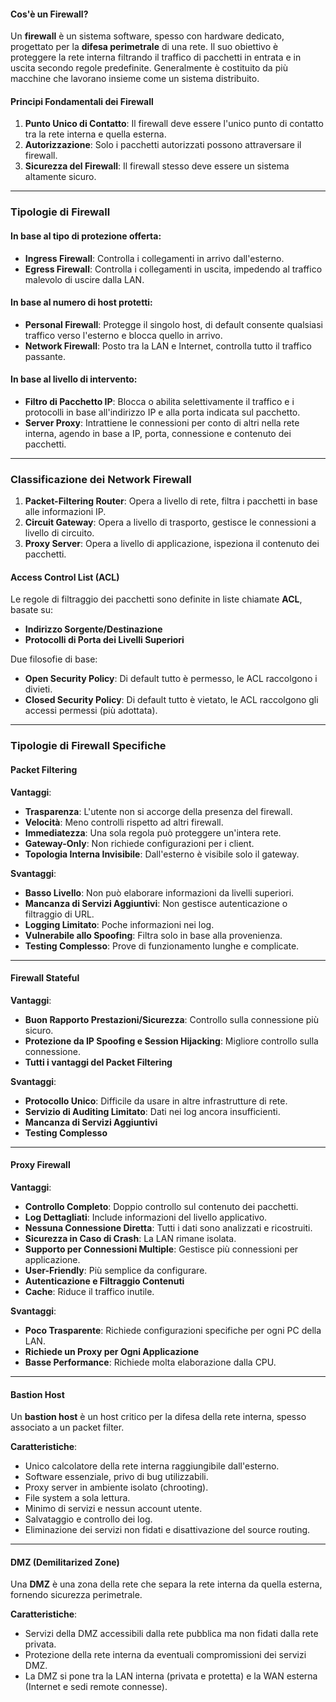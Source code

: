 #### Cos'è un Firewall?

Un **firewall** è un sistema software, spesso con hardware dedicato, progettato per la **difesa perimetrale** di una rete. Il suo obiettivo è proteggere la rete interna filtrando il traffico di pacchetti in entrata e in uscita secondo regole predefinite. Generalmente è costituito da più macchine che lavorano insieme come un sistema distribuito.

#### Principi Fondamentali dei Firewall

1. **Punto Unico di Contatto**: Il firewall deve essere l'unico punto di contatto tra la rete interna e quella esterna.
2. **Autorizzazione**: Solo i pacchetti autorizzati possono attraversare il firewall.
3. **Sicurezza del Firewall**: Il firewall stesso deve essere un sistema altamente sicuro.

---

### Tipologie di Firewall

#### In base al tipo di protezione offerta:
- **Ingress Firewall**: Controlla i collegamenti in arrivo dall'esterno.
- **Egress Firewall**: Controlla i collegamenti in uscita, impedendo al traffico malevolo di uscire dalla LAN.

#### In base al numero di host protetti:
- **Personal Firewall**: Protegge il singolo host, di default consente qualsiasi traffico verso l'esterno e blocca quello in arrivo.
- **Network Firewall**: Posto tra la LAN e Internet, controlla tutto il traffico passante.

#### In base al livello di intervento:
- **Filtro di Pacchetto IP**: Blocca o abilita selettivamente il traffico e i protocolli in base all'indirizzo IP e alla porta indicata sul pacchetto.
- **Server Proxy**: Intrattiene le connessioni per conto di altri nella rete interna, agendo in base a IP, porta, connessione e contenuto dei pacchetti.

---

### Classificazione dei Network Firewall

1. **Packet-Filtering Router**: Opera a livello di rete, filtra i pacchetti in base alle informazioni IP.
2. **Circuit Gateway**: Opera a livello di trasporto, gestisce le connessioni a livello di circuito.
3. **Proxy Server**: Opera a livello di applicazione, ispeziona il contenuto dei pacchetti.

#### Access Control List (ACL)

Le regole di filtraggio dei pacchetti sono definite in liste chiamate **ACL**, basate su:
- **Indirizzo Sorgente/Destinazione**
- **Protocolli di Porta dei Livelli Superiori**

Due filosofie di base:
- **Open Security Policy**: Di default tutto è permesso, le ACL raccolgono i divieti.
- **Closed Security Policy**: Di default tutto è vietato, le ACL raccolgono gli accessi permessi (più adottata).

---

### Tipologie di Firewall Specifiche

#### Packet Filtering

**Vantaggi**:
- **Trasparenza**: L'utente non si accorge della presenza del firewall.
- **Velocità**: Meno controlli rispetto ad altri firewall.
- **Immediatezza**: Una sola regola può proteggere un'intera rete.
- **Gateway-Only**: Non richiede configurazioni per i client.
- **Topologia Interna Invisibile**: Dall'esterno è visibile solo il gateway.

**Svantaggi**:
- **Basso Livello**: Non può elaborare informazioni da livelli superiori.
- **Mancanza di Servizi Aggiuntivi**: Non gestisce autenticazione o filtraggio di URL.
- **Logging Limitato**: Poche informazioni nei log.
- **Vulnerabile allo Spoofing**: Filtra solo in base alla provenienza.
- **Testing Complesso**: Prove di funzionamento lunghe e complicate.

---

#### Firewall Stateful

**Vantaggi**:
- **Buon Rapporto Prestazioni/Sicurezza**: Controllo sulla connessione più sicuro.
- **Protezione da IP Spoofing e Session Hijacking**: Migliore controllo sulla connessione.
- **Tutti i vantaggi del Packet Filtering**

**Svantaggi**:
- **Protocollo Unico**: Difficile da usare in altre infrastrutture di rete.
- **Servizio di Auditing Limitato**: Dati nei log ancora insufficienti.
- **Mancanza di Servizi Aggiuntivi**
- **Testing Complesso**

---

#### Proxy Firewall

**Vantaggi**:
- **Controllo Completo**: Doppio controllo sul contenuto dei pacchetti.
- **Log Dettagliati**: Include informazioni del livello applicativo.
- **Nessuna Connessione Diretta**: Tutti i dati sono analizzati e ricostruiti.
- **Sicurezza in Caso di Crash**: La LAN rimane isolata.
- **Supporto per Connessioni Multiple**: Gestisce più connessioni per applicazione.
- **User-Friendly**: Più semplice da configurare.
- **Autenticazione e Filtraggio Contenuti**
- **Cache**: Riduce il traffico inutile.

**Svantaggi**:
- **Poco Trasparente**: Richiede configurazioni specifiche per ogni PC della LAN.
- **Richiede un Proxy per Ogni Applicazione**
- **Basse Performance**: Richiede molta elaborazione dalla CPU.

---

#### Bastion Host

Un **bastion host** è un host critico per la difesa della rete interna, spesso associato a un packet filter.

**Caratteristiche**:
- Unico calcolatore della rete interna raggiungibile dall'esterno.
- Software essenziale, privo di bug utilizzabili.
- Proxy server in ambiente isolato (chrooting).
- File system a sola lettura.
- Minimo di servizi e nessun account utente.
- Salvataggio e controllo dei log.
- Eliminazione dei servizi non fidati e disattivazione del source routing.

---

#### DMZ (Demilitarized Zone)

Una **DMZ** è una zona della rete che separa la rete interna da quella esterna, fornendo sicurezza perimetrale.

**Caratteristiche**:
- Servizi della DMZ accessibili dalla rete pubblica ma non fidati dalla rete privata.
- Protezione della rete interna da eventuali compromissioni dei servizi DMZ.
- La DMZ si pone tra la LAN interna (privata e protetta) e la WAN esterna (Internet e sedi remote connesse).